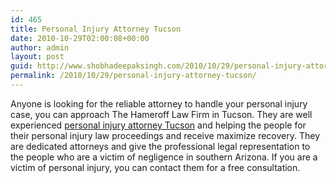 ```yaml
---
id: 465
title: Personal Injury Attorney Tucson
date: 2010-10-29T02:00:08+00:00
author: admin
layout: post
guid: http://www.shobhadeepaksingh.com/2010/10/29/personal-injury-attorney-tucson/
permalink: /2010/10/29/personal-injury-attorney-tucson/
---
```

Anyone is looking for the reliable attorney to handle your personal injury case, you can approach The Hameroff Law Firm in Tucson. They are well experienced [personal injury attorney Tucson](http://www.hamerlaw.com/) and helping the people for their personal injury law proceedings and receive maximize recovery. They are dedicated attorneys and give the professional legal representation to the people who are a victim of negligence in southern Arizona. If you are a victim of personal injury, you can contact them for a free consultation.